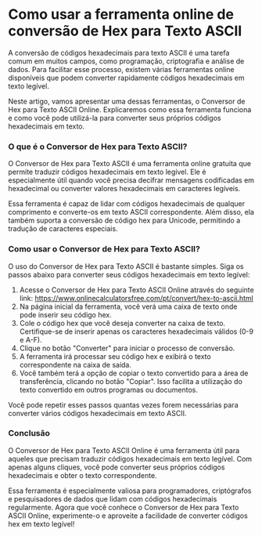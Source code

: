 Como usar a ferramenta online de conversão de Hex para Texto ASCII
==================================================================

A conversão de códigos hexadecimais para texto ASCII é uma tarefa comum em muitos campos, como programação, criptografia e análise de dados. Para facilitar esse processo, existem várias ferramentas online disponíveis que podem converter rapidamente códigos hexadecimais em texto legível.

Neste artigo, vamos apresentar uma dessas ferramentas, o Conversor de Hex para Texto ASCII Online. Explicaremos como essa ferramenta funciona e como você pode utilizá-la para converter seus próprios códigos hexadecimais em texto.

### O que é o Conversor de Hex para Texto ASCII?

O Conversor de Hex para Texto ASCII é uma ferramenta online gratuita que permite traduzir códigos hexadecimais em texto legível. Ele é especialmente útil quando você precisa decifrar mensagens codificadas em hexadecimal ou converter valores hexadecimais em caracteres legíveis.

Essa ferramenta é capaz de lidar com códigos hexadecimais de qualquer comprimento e converte-os em texto ASCII correspondente. Além disso, ela também suporta a conversão de código hex para Unicode, permitindo a tradução de caracteres especiais.

### Como usar o Conversor de Hex para Texto ASCII?

O uso do Conversor de Hex para Texto ASCII é bastante simples. Siga os passos abaixo para converter seus códigos hexadecimais em texto legível:

1. Acesse o Conversor de Hex para Texto ASCII Online através do seguinte link: <https://www.onlinecalculatorsfree.com/pt/convert/hex-to-ascii.html>
2. Na página inicial da ferramenta, você verá uma caixa de texto onde pode inserir seu código hex.
3. Cole o código hex que você deseja converter na caixa de texto. Certifique-se de inserir apenas os caracteres hexadecimais válidos (0-9 e A-F).
4. Clique no botão "Converter" para iniciar o processo de conversão.
5. A ferramenta irá processar seu código hex e exibirá o texto correspondente na caixa de saída.
6. Você também terá a opção de copiar o texto convertido para a área de transferência, clicando no botão "Copiar". Isso facilita a utilização do texto convertido em outros programas ou documentos.

Você pode repetir esses passos quantas vezes forem necessárias para converter vários códigos hexadecimais em texto ASCII.

### Conclusão

O Conversor de Hex para Texto ASCII Online é uma ferramenta útil para aqueles que precisam traduzir códigos hexadecimais em texto legível. Com apenas alguns cliques, você pode converter seus próprios códigos hexadecimais e obter o texto correspondente.

Essa ferramenta é especialmente valiosa para programadores, criptógrafos e pesquisadores de dados que lidam com códigos hexadecimais regularmente. Agora que você conhece o Conversor de Hex para Texto ASCII Online, experimente-o e aproveite a facilidade de converter códigos hex em texto legível!